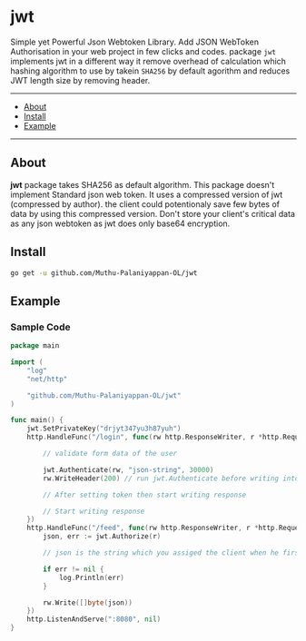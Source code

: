 # jwt

Simple yet Powerful Json Webtoken Library. Add JSON WebToken Authorisation in your web project in few clicks and codes.  package `jwt` implements jwt in a different way it remove overhead of calculation which hashing algorithm to use by takein `SHA256` by default agorithm and reduces JWT length size by removing header.

---

* [About](#about)
* [Install](#install)
* [Example](#example)

---

## About

__jwt__ package takes SHA256 as default algorithm. This package doesn't implement Standard json web token. It uses a compressed version of jwt (compressed by author). the client could potentionaly save few bytes of data by using this compressed version. Don't store your client's critical data as any json webtoken as jwt does only base64 encryption.

## Install

```sh
go get -u github.com/Muthu-Palaniyappan-OL/jwt
```

## Example

### Sample Code
```go
package main

import (
	"log"
	"net/http"

	"github.com/Muthu-Palaniyappan-OL/jwt"
)

func main() {
	jwt.SetPrivateKey("drjyt347yu3h87yuh")
	http.HandleFunc("/login", func(rw http.ResponseWriter, r *http.Request) {

		// validate form data of the user

		jwt.Authenticate(rw, "json-string", 30000)
		rw.WriteHeader(200) // run jwt.Authenticate before writing into wr.WriteHeader()

		// After setting token then start writing response

		// Start writing response
	})
	http.HandleFunc("/feed", func(rw http.ResponseWriter, r *http.Request) {
		json, err := jwt.Authorize(r)

		// json is the string which you assiged the client when he first used GET /login request

		if err != nil {
			log.Println(err)
		}

		rw.Write([]byte(json))
	})
	http.ListenAndServe(":8080", nil)
}
```
